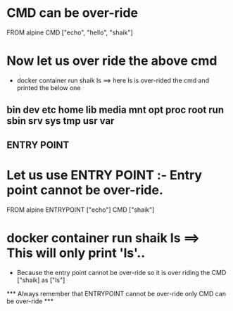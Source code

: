 
# CMD can be over-ride 

FROM alpine
CMD ["echo", "hello", "shaik"]

# Now let us over ride the above cmd

* docker container run shaik ls  ==> here ls is over-rided the cmd and printed the below one

bin
dev
etc
home
lib
media
mnt
opt
proc
root
run
sbin
srv
sys
tmp
usr
var
 ------------------------------------------
 ENTRY POINT 
 -------------

 # Let us use ENTRY POINT :- Entry point cannot be over-ride.

 FROM alpine
 ENTRYPOINT ["echo"]
CMD ["shaik"]

# docker container run shaik ls ==> This will only print 'ls'..

* Because the entry point cannot be over-ride so it is over riding the CMD ["shaik] as ["ls"]

*** Always remember that ENTRYPOINT cannot be over-ride only CMD can be over-ride ***